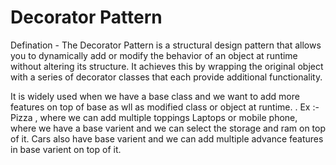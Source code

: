 # Decorator Pattern
Defination - The Decorator Pattern is a structural design pattern that allows you to dynamically add or modify the behavior of an object at runtime without altering its structure. It achieves this by wrapping the original object with a series of decorator classes that each provide additional functionality. 

It is widely used when we have a base class and we want to add more features on top of base as wll as modified class or object at runtime. . 
Ex :- Pizza , where we can add multiple toppings
    Laptops or mobile phone, where we have a base varient and we can select the storage and ram on top of it. 
    Cars also have base varient and we can add multiple advance features in base varient on top of it. 
